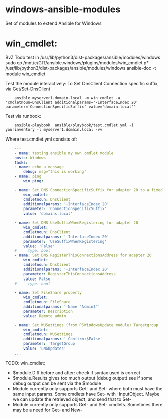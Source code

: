 # windows-ansible-modules
Set of modules to extend Ansible for Windows



# win_cmdlet:

 BvZ Todo test in  /usr/lib/python3/dist-packages/ansible/modules/windows
 sudo cp /mnt/c/GIT/ansible.windows/plugins/modules/win_cmdlet.p* /usr/lib/python3/dist-packages/ansible/modules/windows
 ansible-doc -t module win_cmdlet

  Test the module interactively:
  To Set DnsClient  Connection specific suffix, via Get/Set-DnsClient
```
    ansible myserver1.domain.local -m win_cmdlet -a "cmdletnoun=DnsClient additionalparams='-InterfaceIndex 20' parameter='ConnectionSpecificSuffix' value='domain.local'"
```

  Test via runbook:
```
    ansible-playbook  ansible/playbook/test.cmdlet.yml -i yourinventory -l myserver1.domain.local -vv
```

Where test.cmdlet.yml  consists of:
```yaml
    ---
    - name: testing ansible my own cmdlet module
    hosts: Windows
    tasks:
    - name: echo a message
        debug: msg="this is working"
    - name: ping
        win_ping:

    - name: Set DNS ConnectionSpecificSuffix for adapter 20 to a fixed string.
        win_cmdlet:
        cmdletnoun: DnsClient
        additionalparams: '-InterfaceIndex 20'
        parameter: 'ConnectionSpecificSuffix'
        value: 'domains.local'

    - name: Set DNS UseSuffixWhenRegistering for adapter 20
        win_cmdlet:
        cmdletnoun: DnsClient
        additionalparams: '-InterfaceIndex 20'
        parameter: 'UseSuffixWhenRegistering'
        value: 'False'
    #     type: bool
    - name: Set DNS RegisterThisConnectionsAddress for adapter 20
        win_cmdlet:
        cmdletnoun: DnsClient
        additionalparams: '-InterfaceIndex 20'
        parameter: RegisterThisConnectionsAddress
        value: False
    #     type: bool

    - name: Set FileShare property
        win_cmdlet:
        cmdletnoun: FileShare
        additionalparams: '-Name "Admin$"'
        parameter: Description
        value: Remote admin

    - name: Set WUSettings (from PSWindowsUpdate module) Targetgroup
        win_cmdlet:
        cmdletnoun: WUSettings
        additionalparams: '-Confirm:$False'
        parameter: 'TargetGroup'
        value: 'LNGUpdates'
    ...
```

TODO:
  win_cmdlet:
  * $module.Diff.before  and after: check if syntax used is correct
  * $module.Results   gives too much output (debug output) see if some debug output can be sent via the $module
  * Module currently only supports Get- and Set-  where both must have the same input params. Some cmdlets  have Set-  with -InputObject.  Maybe we can update the retrieved object, and send that to Set-
  * Module currently only supports Get- and Set- cmdlets. Sometimes there may be a need for Get- and New-
